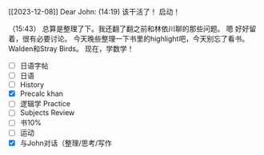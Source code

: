 [[2023-12-08]]
Dear John:
  (14:19)
  该干活了！
  启动！

（15:43）
  总算是整理了下。我还翻了翻之前和林依川聊的那些问题。
  嗯
  好好留着，很有必要讨论。
  今天晚些整理一下书里的highlight吧，今天别忘了看书。Walden和Stray Birds。
  现在，学数学！
  

- [ ] 日语字帖
- [ ] 日语
- [ ] History
- [x] Precalc khan
- [ ] 逻辑学 Practice
- [ ]  Subjects Review
- [ ] 书10%
- [ ] 运动
- [x]  与John对话（整理/思考/写作
